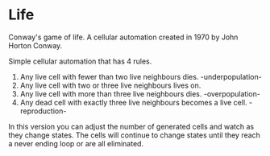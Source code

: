 # Life
Conway's game of life. A cellular automation created in 1970 by John Horton Conway.

Simple cellular automation that has 4 rules. 
1. Any live cell with fewer than two live neighbours dies. -underpopulation-
2. Any live cell with two or three live neighbours lives on.
3. Any live cell with more than three live neighbours dies. -overpopulation-
4. Any dead cell with exactly three live neighbours becomes a live cell. -reproduction-

In this version you can adjust the number of generated cells and watch as they change states. 
The cells will continue to change states until they reach a never ending loop or are all eliminated. 
